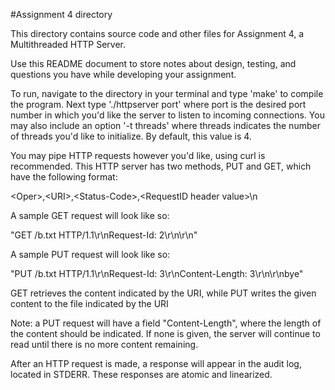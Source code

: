 #Assignment 4 directory

This directory contains source code and other files for Assignment 4, a Multithreaded HTTP Server.

Use this README document to store notes about design, testing, and
questions you have while developing your assignment.

To run, navigate to the directory in your terminal and type 'make' to compile the program. Next type './httpserver port' where port is the desired port number in which you'd like the server to listen to incoming connections. You may also include an option '-t threads' where threads indicates the number of threads you'd like to initialize. By default, this value is 4. 

You may pipe HTTP requests however you'd like, using curl is recommended. This HTTP server has two methods, PUT and GET, which have the following format:

\<Oper\>,\<URI\>,\<Status-Code\>,\<RequestID header value\>\n

A sample GET request will look like so:

"GET /b.txt HTTP/1.1\r\nRequest-Id: 2\r\n\r\n"

A sample PUT request will look like so:

"PUT /b.txt HTTP/1.1\r\nRequest-Id: 3\r\nContent-Length: 3\r\n\r\nbye"

GET retrieves the content indicated by the URI, while PUT writes the given content to the file indicated by the URI

Note: a PUT request will have a field "Content-Length", where the length of the content should be indicated. If none is given, the server will continue to read until there is no more content remaining. 

After an HTTP request is made, a response will appear in the audit log, located in STDERR. These responses are atomic and linearized. 
